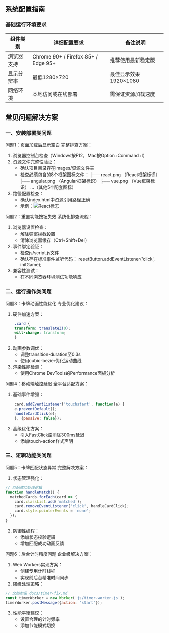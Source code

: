 ##  系统配置指南

### 基础运行环境要求
| 组件类别 | 详细配置要求 | 备注说明 |
|---------|------------|---------|
| 浏览器支持 | Chrome 90+ / Firefox 85+ / Edge 95+ | 推荐使用最新稳定版 |
| 显示分辨率 | 最低1280×720 | 最佳显示效果1920×1080 |
| 网络环境 | 本地访问或在线部署 | 需保证资源加载速度 |

##  常见问题解决方案

### 一、安装部署类问题

问题1：页面加载后显示空白
 完整排查方案：

1. 浏览器控制台检查（Windows按F12，Mac按Option+Command+I）
2. 资源文件完整性验证：
   - 确认项目目录存在images/资源文件夹
   - 检查必须包含的8个框架图标文件：
     ├── react.png    （React框架标识）
     ├── angular.png （Angular框架标识）
     ├── vue.png      （Vue框架标识）
     ...（其他5个配套图标）
3. 路径配置检查：
   - 确认index.html中资源引用路径正确
   - 示例：<img src="images/react.png" alt="React标志">

问题2：重置功能按钮失效
 系统化排查流程：

1. 浏览器设置检查：
   - 解除弹窗拦截设置
   - 清除浏览器缓存（Ctrl+Shift+Del）
2. 事件绑定验证：
   - 检查js/script.js文件
   - 确认存在标准事件监听代码：
     resetButton.addEventListener('click', initGame);
3. 兼容性测试：
   - 在不同浏览器环境测试功能响应

### 二、运行操作类问题

问题3：卡牌动画性能优化
 专业优化建议：

1. 硬件加速方案：
```css
    .card {
    transform: translateZ(0);
    will-change: transform;
    }
```
2. 动画参数调优：
   - 调整transition-duration至0.3s
   - 使用cubic-bezier优化运动曲线
3. 渲染性能检测：
   - 使用Chrome DevTools的Performance面板分析

问题4：移动端触控延迟
 全平台适配方案：

1. 基础事件增强：
```javascript
    card.addEventListener('touchstart', function(e) {
    e.preventDefault();
    handleCardClick(e);
    }, {passive: false});
```
2. 高级优化方案：
   - 引入FastClick库消除300ms延迟
   - 添加touch-action样式声明

### 三、逻辑功能类问题

问题5：卡牌匹配状态异常
 完整解决方案：

1. 状态管理强化：
```javascript
// 匹配成功处理逻辑
function handleMatch() {
  matchedCards.forEach(card => {
    card.classList.add('matched');
    card.removeEventListener('click', handleCardClick);
    card.style.pointerEvents = 'none';
  });
}
```
2. 防御性编程：
   - 添加状态校验逻辑
   - 增加匹配成功动画反馈

问题6：后台计时精度问题
 企业级解决方案：

1. Web Workers实现方案：
   - 创建专用计时线程
   - 实现前后台精准时间同步
2. 降级处理策略：
```javascript
// 文档参见 docs/timer-fix.md
const timerWorker = new Worker('js/timer-worker.js');
timerWorker.postMessage({action: 'start'});
```
3. 性能平衡建议：
   - 设置合理的计时频率
   - 添加节能模式切换


<!--by zhouxian-->